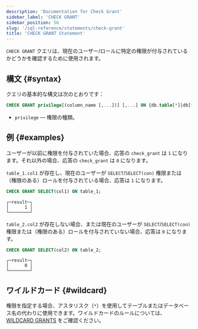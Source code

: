 ```yaml
---
description: 'Documentation for Check Grant'
sidebar_label: 'CHECK GRANT'
sidebar_position: 56
slug: '/sql-reference/statements/check-grant'
title: 'CHECK GRANT Statement'
---
```




`CHECK GRANT` クエリは、現在のユーザー/ロールに特定の権限が付与されているかどうかを確認するために使用されます。

## 構文 {#syntax}

クエリの基本的な構文は次のとおりです：

```sql
CHECK GRANT privilege[(column_name [,...])] [,...] ON {db.table[*]|db[*].*|*.*|table[*]|*}
```

- `privilege` — 権限の種類。

## 例 {#examples}

ユーザーが以前に権限を付与されていた場合、応答の `check_grant` は `1` になります。それ以外の場合、応答の `check_grant` は `0` になります。

`table_1.col1` が存在し、現在のユーザーが `SELECT`/`SELECT(con)` 権限または（権限のある）ロールを付与されている場合、応答は `1` になります。
```sql
CHECK GRANT SELECT(col1) ON table_1;
```

```text
┌─result─┐
│      1 │
└────────┘
```
`table_2.col2` が存在しない場合、または現在のユーザーが `SELECT`/`SELECT(con)` 権限または（権限のある）ロールを付与されていない場合、応答は `0` になります。
```sql
CHECK GRANT SELECT(col2) ON table_2;
```

```text
┌─result─┐
│      0 │
└────────┘
```

## ワイルドカード {#wildcard}
権限を指定する場合、アスタリスク（`*`）を使用してテーブルまたはデータベース名の代わりに使用できます。ワイルドカードのルールについては、[WILDCARD GRANTS](../../sql-reference/statements/grant.md#wildcard-grants) をご確認ください。
